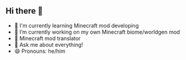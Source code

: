 ## Hi there 👋

- 🌱 I'm currently learning Minecraft mod developing
- 🌲 I’m currently working on my own Minecraft biome/worldgen mod
- 📖 Minecraft mod translator
- 💬 Ask me about everything!
- 😄 Pronouns: he/him
